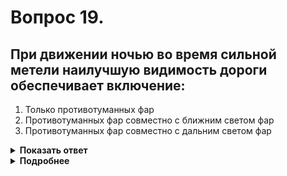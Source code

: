 # Вопрос 19.

## При движении ночью во время сильной метели наилучшую видимость дороги обеспечивает включение:

1. Только противотуманных фар
2. Противотуманных фар совместно с ближним светом фар
3. Противотуманных фар совместно с дальним светом фар

<details>
<summary><b>Показать ответ</b></summary>
Правильный ответ: 2
</details>
<details>
<summary><b>Подробнее</b></summary>
Метель, туман создают очень опасные условия для езды. Двигаясь в таких условиях используйте ближний свет фар. Если есть противотуманные фары, используйте совместно. Дальний свет в метель не применяется по причине того, что он высветляет снег, который образует «слепящую световую стену», которая уменьшает видимость дороги.
</details>